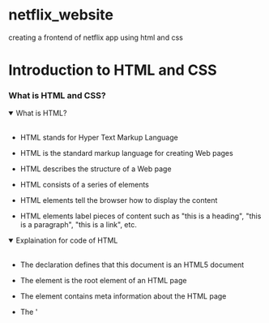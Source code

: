 # netflix_website
creating a frontend of netflix app using html and css

# Introduction to HTML and CSS

### What is HTML and CSS?
<details open>
<summary>What is HTML?</summary>
<br>
  
* HTML stands for Hyper Text Markup Language
  
* HTML is the standard markup language for creating Web pages
  
* HTML describes the structure of a Web page
  
* HTML consists of a series of elements
  
* HTML elements tell the browser how to display the content
  
* HTML elements label pieces of content such as "this is a heading", "this is a paragraph", "this is a link", etc.
  
<details open>
  
<summary>Explaination for code of HTML</summary>
<br>

* The <!DOCTYPE html> declaration defines that this document is an HTML5 document
  
* The <html> element is the root element of an HTML page
  
* The <head> element contains meta information about the HTML page
  
* The '<title>' element specifies a title for the HTML page (which is shown in the browser's title bar or in the page's tab).
  
* The '< body >' element defines the document's body, and is a container for all the visible contents, such as headings, paragraphs, images, hyperlinks, tables, lists, etc.

* The '< h1 >'element defines a large heading.

* The '< p >' element defines a paragraph.
</details>

</details>


<details open>
<summary>What is CSS?</summary>
<br>

* CSS stands for Cascading Style Sheets
  
* CSS describes how HTML elements are to be displayed on screen, paper, or in other media
  
* CSS saves a lot of work. It can control the layout of multiple web pages all at once
  
* External stylesheets are stored in CSS files

 <details open>
<summary> CSS Syntax </summary>
<br>
A CSS rule consists of a selector and a declaration block.
   
![CSS Syntax](https://github.com/soubhagyamanohar/netflix_website/assets/116057756/dcb1d4fc-ef0a-4f76-b2a5-69b3d51255dd)

The selector points to the HTML element you want to style.

The declaration block contains one or more declarations separated by semicolons.

Each declaration includes a CSS property name and a value, separated by a colon.

Multiple CSS declarations are separated with semicolons, and declaration blocks are surrounded by curly braces.

</details>
</details>

